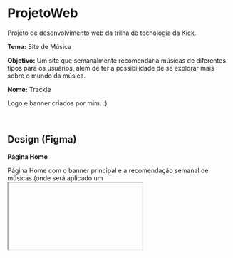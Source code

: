 # ProjetoWeb
Projeto de desenvolvimento web da trilha de tecnologia da [Kick](https://soukick.com.br).

<b>Tema:</b> Site de Música

<b>Objetivo:</b> Um site que semanalmente recomendaria músicas de diferentes tipos para os usuários, além de ter a possibilidade de se explorar mais sobre o mundo da música.

<b>Nome:</b> Trackie

Logo e banner criados por mim. :)

<br>

<h2>Design (Figma)</h2>

<b>Página Home</b>

Página Home com o banner principal e a recomendação semanal de músicas (onde será aplicado um <iframe> do [Spotify](https://open.spotify.com/intl-pt)).

![image](https://github.com/emanuellisntos/ProjetoWeb-Trackie/assets/99870160/c3d76689-e35b-4e43-927c-7e60deaef23b)

<br>

<b>Página Explorar</b>

Página Explorar onde o usuário poderá explorar mais artistas, álbuns, gêneros músicais, etc (independente da página, o botão Explorar (localizado no menu de navegação) será em efeito <b>dropdown</b>, mostrando os tópicos da página e também dando acesso às páginas Eventos e Gêneros Musicais).

![image](https://github.com/emanuellisntos/ProjetoWeb-Trackie/assets/99870160/9978b66a-2f7e-4c7c-8289-53804f0eff42)

<br>

<b>Página Gêneros Musicais</b>

Página Gêneros Musicais que mostrará os gêneros recomendados da semana e artistas sugeridos de cada gênero.

![image](https://github.com/emanuellisntos/ProjetoWeb-Trackie/assets/99870160/c1595c1d-2100-41ed-9991-317fb1ad5f1c)

<br>

<b>Página Eventos Musicais</b>

Página Eventos Musicais que mostrará eventos musicais para os usuários, além de um mapa (com <iframe> do [Google Maps](https://www.google.com.br/maps/preview)) para o usuário poder localizar eventos próximos a ele.

![image](https://github.com/emanuellisntos/ProjetoWeb-Trackie/assets/99870160/11f2a761-8186-49d2-aa30-58b8145ca60f)

<br>

<b>Página Contato</b>

Página de Contato com um formulário (que no momento não receberá respostas), onde o usuário poderá enviar uma sugestão para as próximas semanas.

![image](https://github.com/emanuellisntos/ProjetoWeb-Trackie/assets/99870160/68b5b721-3d7e-49ff-bef2-6f304fb77a9c)

---

<b>Paleta de cores</b>

![image](https://github.com/emanuellisntos/ProjetoWeb-Trackie/assets/99870160/5bc8f90c-60c8-4e30-b0f4-d2e6dff57022)

<br>

<b>Fontes usadas</b>

![image](https://github.com/emanuellisntos/ProjetoWeb-Trackie/assets/99870160/0238e082-caed-4c27-873c-f83fb1e19c87)

---

<b>Imagens ilustrativas:</b>

*Todas estão sujeitas a mudanças.

Artista

![7](https://github.com/emanuellisntos/ProjetoWeb/assets/99870160/cbfe89f3-8a97-4e04-909c-da713f3c3d4b)

<br>

Álbum

![icone album](https://github.com/emanuellisntos/ProjetoWeb-Trackie/assets/99870160/a988472f-5263-428b-8f65-d2eb222f186f)

<br>

Música

![icone musica](https://github.com/emanuellisntos/ProjetoWeb-Trackie/assets/99870160/227d36d3-dcbf-464c-bd76-a1f35dd91db9)

<br>

<b>Imagens da página de Eventos por:</b>

<a href="https://unsplash.com/pt-br/@adityachinchure">Aditya Chinchure</a>

<a href="https://unsplash.com/pt-br/@vishnurnair">Vishnu R Nair</a>

<a href="https://unsplash.com/pt-br/@dannyhowe">Danny Howe</a>

<a href="https://www.pexels.com/@sebastian-ervi-866902/">Sebastian Ervi</a>

<a href="https://www.pexels.com/@wendywei/">Wendy Wei</a>

<a href="https://www.pexels.com/@chad-kirchoff-346647/">Chad Kirchoff</a>

<a href="https://www.pexels.com/@jackgittoes/">Jack Gittoes</a>

<a href="https://www.pexels.com/pt-br/@apasaric/">Aleksander Pasaric</a>
